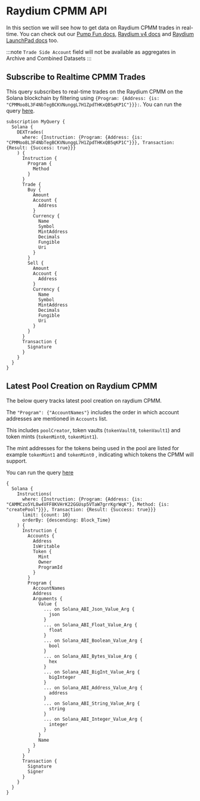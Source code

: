 # Raydium CPMM API

In this section we will see how to get data on Raydium CPMM trades in real-time. You can check out our [Pump Fun docs](https://docs.bitquery.io/docs/examples/Solana/Pump-Fun-API/), [Raydium v4 docs](https://docs.bitquery.io/docs/examples/Solana/Solana-Raydium-DEX-API/) and [Raydium LaunchPad docs](https://docs.bitquery.io/docs/examples/Solana/launchpad-raydium/) too.



:::note
`Trade Side Account` field will not be available as aggregates in Archive and Combined Datasets
:::

<head>
<meta name="title" content="Raydium CPMM API - Monitor Solana Liquidity Pools & Trading Activity"/>
<meta name="description" content="Access real-time data on Raydium's (CPMM) on Solana. Use our API to track liquidity pools, trades, and more."/>
<meta name="robots" content="index, follow"/>
<meta http-equiv="Content-Type" content="text/html; charset=utf-8"/>
<meta name="language" content="English"/>

<!-- Open Graph / Facebook -->

<meta property="og:type" content="website" />
<meta
  property="og:title"
  content="Raydium CPMM API - Real-Time Solana Liquidity Pools & Trades"
/>
<meta
  property="og:description"
  content="Get up-to-date information on Raydium's CPMM on Solana. Use our API to monitor liquidity pools and trading activities."
/>

<!-- Twitter -->

<meta property="twitter:card" content="summary_large_image" />
<meta property="twitter:title" content="Raydium CPMM API - Monitor Solana Liquidity Pools & Trading Activity" />
<meta property="twitter:description" content="Access real-time data on Raydium's CPMM on Solana. Use our API to track liquidity pools, trades, and more." />
</head>

## Subscribe to Realtime CPMM Trades

This query subscribes to real-time trades on the Raydium CPMM on the Solana blockchain by filtering using `{Program: {Address: {is: "CPMMoo8L3F4NbTegBCKVNunggL7H1ZpdTHKxQB5qKP1C"}}}:`.
You can run the query [here](https://ide.bitquery.io/CPMM-trades).

```
subscription MyQuery {
  Solana {
    DEXTrades(
      where: {Instruction: {Program: {Address: {is: "CPMMoo8L3F4NbTegBCKVNunggL7H1ZpdTHKxQB5qKP1C"}}}, Transaction: {Result: {Success: true}}}
    ) {
      Instruction {
        Program {
          Method
        }
      }
      Trade {
        Buy {
          Amount
          Account {
            Address
          }
          Currency {
            Name
            Symbol
            MintAddress
            Decimals
            Fungible
            Uri
          }
        }
        Sell {
          Amount
          Account {
            Address
          }
          Currency {
            Name
            Symbol
            MintAddress
            Decimals
            Fungible
            Uri
          }
        }
      }
      Transaction {
        Signature
      }
    }
  }
}

```

## Latest Pool Creation on Raydium CPMM

The below query tracks latest pool creation on raydium CPMM.

The `"Program": {"AccountNames"}` includes the order in which account addresses are mentioned in `Accounts` list.

This includes `poolCreator`, token vaults (`tokenVault0`, `tokenVault1`) and token mints (`tokenMint0`, `tokenMint1`).

The mint addresses for the tokens being used in the pool are listed for example `tokenMint1` and `tokenMint0` , indicating which tokens the CPMM will support.

You can run the query [here](https://ide.bitquery.io/CPMM-pools-created_1)

```
{
  Solana {
    Instructions(
      where: {Instruction: {Program: {Address: {is: "CAMMCzo5YL8w4VFF8KVHrK22GGUsp5VTaW7grrKgrWqK"}, Method: {is: "createPool"}}}, Transaction: {Result: {Success: true}}}
      limit: {count: 10}
      orderBy: {descending: Block_Time}
    ) {
      Instruction {
        Accounts {
          Address
          IsWritable
          Token {
            Mint
            Owner
            ProgramId
          }
        }
        Program {
          AccountNames
          Address
          Arguments {
            Value {
              ... on Solana_ABI_Json_Value_Arg {
                json
              }
              ... on Solana_ABI_Float_Value_Arg {
                float
              }
              ... on Solana_ABI_Boolean_Value_Arg {
                bool
              }
              ... on Solana_ABI_Bytes_Value_Arg {
                hex
              }
              ... on Solana_ABI_BigInt_Value_Arg {
                bigInteger
              }
              ... on Solana_ABI_Address_Value_Arg {
                address
              }
              ... on Solana_ABI_String_Value_Arg {
                string
              }
              ... on Solana_ABI_Integer_Value_Arg {
                integer
              }
            }
            Name
          }
        }
      }
      Transaction {
        Signature
        Signer
      }
    }
  }
}

```
